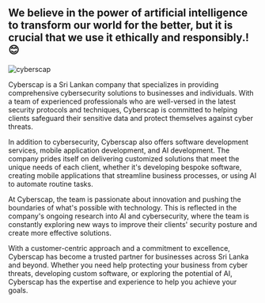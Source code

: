 ## We believe in the power of artificial intelligence to transform our world for the better, but it is crucial that we use it ethically and responsibly.! 😊
![cyberscap](https://i.imgur.com/BzNLpni.png)


Cyberscap is a Sri Lankan company that specializes in providing comprehensive cybersecurity solutions to businesses and individuals. With a team of experienced professionals who are well-versed in the latest security protocols and techniques, Cyberscap is committed to helping clients safeguard their sensitive data and protect themselves against cyber threats.

In addition to cybersecurity, Cyberscap also offers software development services, mobile application development, and AI development. The company prides itself on delivering customized solutions that meet the unique needs of each client, whether it's developing bespoke software, creating mobile applications that streamline business processes, or using AI to automate routine tasks.

At Cyberscap, the team is passionate about innovation and pushing the boundaries of what's possible with technology. This is reflected in the company's ongoing research into AI and cybersecurity, where the team is constantly exploring new ways to improve their clients' security posture and create more effective solutions.

With a customer-centric approach and a commitment to excellence, Cyberscap has become a trusted partner for businesses across Sri Lanka and beyond. Whether you need help protecting your business from cyber threats, developing custom software, or exploring the potential of AI, Cyberscap has the expertise and experience to help you achieve your goals.

